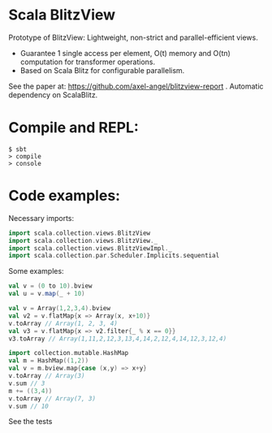 
# Scala BlitzView

Prototype of BlitzView: Lightweight, non-strict and parallel-efficient views.

 * Guarantee 1 single access per element, O(t) memory and O(tn) computation for transformer operations.
 * Based on Scala Blitz for configurable parallelism.

See the paper at: https://github.com/axel-angel/blitzview-report .
Automatic dependency on ScalaBlitz.

# Compile and REPL:
```shell
$ sbt
> compile
> console
```

# Code examples:
Necessary imports:
```scala
import scala.collection.views.BlitzView
import scala.collection.views.BlitzView._
import scala.collection.views.BlitzViewImpl._
import scala.collection.par.Scheduler.Implicits.sequential
```

Some examples:
```scala
val v = (0 to 10).bview
val u = v.map(_ + 10)
```

```scala
val v = Array(1,2,3,4).bview
val v2 = v.flatMap{x => Array(x, x+10)}
v.toArray // Array(1, 2, 3, 4)
val v3 = v.flatMap{x => v2.filter{_ % x == 0}}
v3.toArray // Array(1,11,2,12,3,13,4,14,2,12,4,14,12,3,12,4)
```

```scala
import collection.mutable.HashMap
val m = HashMap((1,2))
val v = m.bview.map{case (x,y) => x+y}
v.toArray // Array(3)
v.sum // 3
m += ((3,4))
v.toArray // Array(7, 3)
v.sum // 10
```

See the tests
